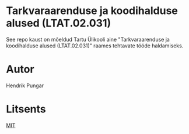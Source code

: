 # Tarkvaraarenduse ja koodihalduse alused (LTAT.02.031)
See repo kaust on mõeldud Tartu Ülikooli aine "Tarkvaraarenduse ja koodihalduse alused (LTAT.02.031)" raames tehtavate tööde haldamiseks. 
# Autor
Hendrik Pungar
# Litsents
[MIT](https://choosealicense.com/licenses/mit/)
